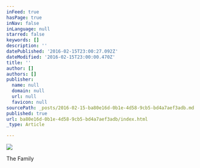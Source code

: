 ```yaml
---
inFeed: true
hasPage: true
inNav: false
inLanguage: null
starred: false
keywords: []
description: ''
datePublished: '2016-02-15T23:00:27.092Z'
dateModified: '2016-02-15T23:00:00.470Z'
title: ''
author: []
authors: []
publisher:
  name: null
  domain: null
  url: null
  favicon: null
sourcePath: _posts/2016-02-15-ba80e16d-0b1e-4d58-9cb5-bd4a7aef3adb.md
published: true
url: ba80e16d-0b1e-4d58-9cb5-bd4a7aef3adb/index.html
_type: Article

---
```

![](https://the-grid-user-content.s3-us-west-2.amazonaws.com/cfc24b4a-8ade-49b4-8422-b6de7f4e78f0.JPG)

The Family